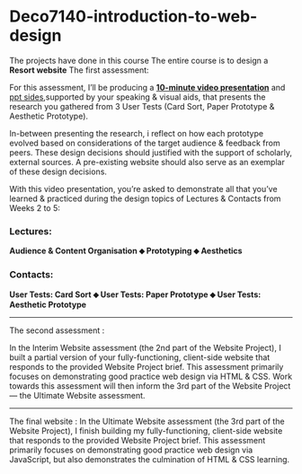 # Deco7140-introduction-to-web-design
The projects have done in this course
The entire course is to design a **Resort website**
The first assessment:

For this assessment, I’ll be producing a [**10-minute video presentation**](https://youtu.be/VtYBawViD2I) and [ppt sides](https://docs.google.com/presentation/d/1EOj8ehhruhCC22nraV0sWKkLKA1fv1kD/edit?usp=sharing&ouid=105441072140112742344&rtpof=true&sd=true),supported by your speaking & visual aids, that presents the research you gathered from 3 User Tests (Card Sort, Paper Prototype & Aesthetic Prototype).

In-between presenting the research, i reflect on how each prototype evolved based on considerations of the target audience & feedback from peers. These design decisions should justified with the support of scholarly, external sources. A pre-existing website should also serve as an exemplar of these design decisions.

With this video presentation, you’re asked to demonstrate all that you’ve learned & practiced during the design topics of Lectures & Contacts from Weeks 2 to 5:

### Lectures:

**Audience & Content Organisation  ⬥  Prototyping  ⬥  Aesthetics**

### Contacts:

**User Tests: Card Sort  ⬥  User Tests: Paper Prototype  ⬥  User Tests: Aesthetic Prototype**

----

The second assessment :

In the Interim Website assessment (the 2nd part of the Website Project), I built a partial version of your fully-functioning, client-side website that responds to the provided Website Project brief. This assessment primarily focuses on demonstrating good practice web design via HTML & CSS. Work towards this assessment will then inform the 3rd part of the Website Project — the Ultimate Website assessment.

----

The final website :
In the Ultimate Website assessment (the 3rd part of the Website Project), I finish building my fully-functioning, client-side website that responds to the provided Website Project brief. This assessment primarily focuses on demonstrating good practice web design via JavaScript, but also demonstrates the culmination of HTML & CSS learning.

